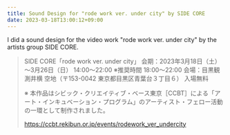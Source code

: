 ```yaml
---
title: Sound Design for "rode work ver. under city" by SIDE CORE
date: 2023-03-18T13:00:12+09:00
---
```


I did a sound design for the video work "rode work ver. under city" by the artists group SIDE CORE.


> SIDE CORE「rode work ver. under city」
> 会期：2023年3月18日（土）～3月26日（日） 14:00～22:00 ※推奨時間 18:00〜22:00
> 会場：目黒観測井横 空地（〒153-0042 東京都目黒区青葉台３丁目６）
> 入場無料
> 
> ※ 本作品はシビック・クリエイティブ・ベース東京［CCBT］による「アート・インキュベーション・プログラム」のアーティスト・フェロー活動の一環として制作されました。
> 
> https://ccbt.rekibun.or.jp/events/rodework_ver_undercity

